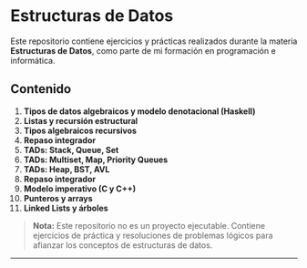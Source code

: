 # Estructuras de Datos

Este repositorio contiene ejercicios y prácticas realizados durante la materia **Estructuras de Datos**, como parte de mi formación en programación e informática. 

## Contenido

1. **Tipos de datos algebraicos y modelo denotacional (Haskell)**
2. **Listas y recursión estructural**
3. **Tipos algebraicos recursivos**
4. **Repaso integrador**
5. **TADs: Stack, Queue, Set**
6. **TADs: Multiset, Map, Priority Queues**
7. **TADs: Heap, BST, AVL**
8. **Repaso integrador**
9. **Modelo imperativo (C y C++)**
10. **Punteros y arrays**
11. **Linked Lists y árboles**

> **Nota:** Este repositorio no es un proyecto ejecutable. Contiene ejercicios de práctica y resoluciones de problemas lógicos para afianzar los conceptos de estructuras de datos.

---

